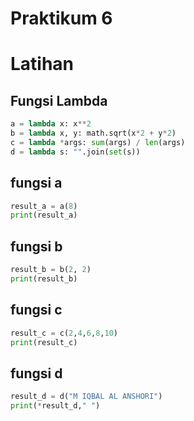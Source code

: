 # Praktikum 6
# Latihan
## Fungsi Lambda
```python
a = lambda x: x**2
b = lambda x, y: math.sqrt(x*2 + y*2)
c = lambda *args: sum(args) / len(args)
d = lambda s: "".join(set(s))
```

## fungsi a
```python
result_a = a(8)
print(result_a)
```

## fungsi b
```python
result_b = b(2, 2)
print(result_b)
```

## fungsi c
```python
result_c = c(2,4,6,8,10)
print(result_c)
```

## fungsi d
```python
result_d = d("M IQBAL AL ANSHORI")
print(*result_d," ")
```
